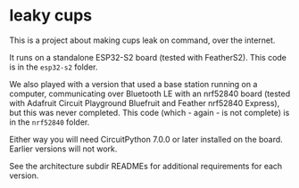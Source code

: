 # leaky cups
This is a project about making cups leak on command, over the internet.

It runs on a standalone ESP32-S2 board (tested with FeatherS2). This code is in the `esp32-s2` folder.

We also played with a version that used a base station running on a computer, communicating over Bluetooth LE with an nrf52840 board (tested with Adafruit Circuit Playground Bluefruit and Feather nrf52840 Express), but this was never completed. This code (which - again - is not complete) is in the `nrf52840` folder.

Either way you will need CircuitPython 7.0.0 or later installed on the board. Earlier versions will not work.

See the architecture subdir READMEs for additional requirements for each version.
